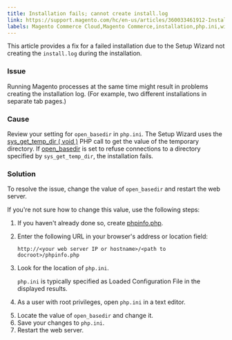 ```yaml
---
title: Installation fails; cannot create install.log
link: https://support.magento.com/hc/en-us/articles/360033461912-Installation-fails-cannot-create-install-log
labels: Magento Commerce Cloud,Magento Commerce,installation,php.ini,wizard,install.log,setup,open_basedir,phpinfo.php,how to
---
```


<p>This article provides a fix for a failed installation due to the Setup Wizard not creating the <code>install.log</code> during the installation.</p>
<h3>Issue</h3>
<p>Running Magento processes at the same time might result in problems creating the installation log. (For example, two different installations in separate tab pages.)</p>
<h3>Cause</h3>
<p>Review your setting for <code>open_basedir</code> in <code>php.ini</code>. The Setup Wizard uses the <a href="http://php.net/manual/en/function.sys-get-temp-dir.php">sys_get_temp_dir ( void )</a> PHP call to get the value of the temporary directory. If <a href="http://php.net/manual/en/ini.core.php#ini.open-basedir">open_basedir</a> is set to refuse connections to a directory specified by <code>sys_get_temp_dir</code>, the installation fails.</p>
<h3>Solution</h3>
<p>To resolve the issue, change the value of <code>open_basedir</code> and restart the web server.</p>
<p>If you're not sure how to change this value, use the following steps:</p>
<ol>
<li>If you haven't already done so, create <a href="https://devdocs.magento.com/guides/v2.3/install-gde/prereq/optional.html#install-optional-phpinfo">phpinfo.php</a>.</li>
<li>
<p>Enter the following URL in your browser's address or location field:</p>
<p><code class="http">http://&lt;your web server IP or hostname&gt;/&lt;path to docroot&gt;/phpinfo.php</code></p>
</li>
<li>
<p>Look for the location of <code>php.ini</code>.</p>
<p><code>php.ini</code> is typically specified as Loaded Configuration File in the displayed results.</p>
</li>
<li>
<p>As a user with root privileges, open <code>php.ini</code> in a text editor.</p>
</li>
<li>Locate the value of <code>open_basedir</code> and change it.</li>
<li>Save your changes to <code>php.ini</code>.</li>
<li>Restart the web server.</li>
</ol>